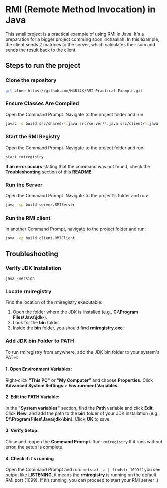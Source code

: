 # RMI (Remote Method Invocation) in Java
This small project is a practical example of using RMI in Java. It's a preparation for a bigger project comming soon inchaallah.
In this example, the client sends 2 matrices to the server, which calculates their sum and sends the result back to the client.

## Steps to run the project

### Clone the repository
```bash
git clone https://github.com/M4R14X/RMI-Practical-Example.git
```
### Ensure Classes Are Compiled
Open the Command Prompt.
Navigate to the project folder and run:
```bash
javac -d build src/shared/*.java src/server/*.java src/client/*.java
```
### Start the RMI Registry
Open the Command Prompt.
Navigate to the project folder and run:
```bash
start rmiregistry
```
**If an error occurs** stating that the command was not found, check the **Troubleshooting** section of this **README**.

### Run the Server
Open the Command Prompt.
Navigate to the project's folder and run:
```bash
java -cp build server.RMIServer
```
### Run the RMI client
In another Command Prompt, navigate to the project folder and run:
```bash
java -cp build client.RMIClient
```
## Troubleshooting

### Verify JDK Installation
`java -version`

### Locate rmiregistry
Find the location of the rmiregistry executable:
1. Open the folder where the JDK is installed (e.g., **C:\Program Files\Java\jdk-<version>**).
2. Look for the **bin** folder.
3. Inside the **bin** folder, you should find **rmiregistry.exe**.

### Add JDK bin Folder to PATH
To run rmiregistry from anywhere, add the JDK bin folder to your system's PATH:

#### 1. Open Environment Variables:
Right-click **"This PC"** or **"My Computer"** and choose **Properties**.
Click **Advanced System Settings** > **Environment Variables**.

#### 2. Edit the PATH Variable:
In the **"System variables"** section, find the **Path** variable and click **Edit**.
Click **New**, and add the path to the **bin** folder of your JDK installation (e.g., **C:\Program Files\Java\jdk-<version>\bin**).
Click **OK** to save.

#### 3. Verify Setup:
Close and reopen the **Command Prompt**.
Run:
`rmiregistry`
If it runs without error, the setup is complete.

#### 4. Check if it's running
Open the Command Prompt and run:
`netstat -a | findstr 1099`
If you see output like **LISTENING**, it means the **rmiregistry** is running on the default RMI port (1099).
If it’s running, you can proceed to start your RMI server :)
